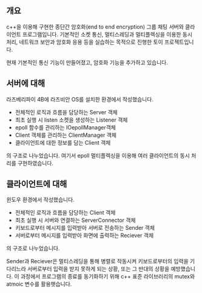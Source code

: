 개요
---------
c++을 이용해 구현한 종단간 암호화(end to end encryption) 그룹 채팅 서버와 클라이언트 프로그램입니다.
기본적인 소켓 통신, 멀티스레딩과 멀티플렉싱을 이용한 동시 처리, 네트워크 보안과 암호화 응용 등을 실습하는 목적으로 진행한 토이 프로젝트입니다.

현재 기본적인 통신 기능이 만들어졌고, 암호화 기능을 추가하고 있습니다.

서버에 대해
--------
라즈베리파이 4B에 라즈비안 OS를 설치한 환경에서 작성했습니다.

- 전체적인 로직과 흐름을 담당하는 Server 객체
 - 최초 실행 시 listen 소켓을 생성하는 Listener 객체
 - epoll 함수를 관리하는 IOepollManager객체
 - Client 객체를 관리하는 ClientManager 객체
  - 클라이언트에 대한 정보를 담는 Client 객체

의 구조로 나누었습니다.
여기서 epoll 멀티플렉싱을 이용해 여러 클라이언트의 동시 처리를 구현하였습니다.

클라이언트에 대해
------
윈도우 환경에서 작성했습니다.

- 전체적인 로직과 흐름을 담당하는 Client 객체
 - 최초 실행 시 서버와 연결하는 ServerConnector 객체
 - 키보드로부터 메시지를 입력받아 서버로 전송하는 Sender 객체
 - 서버로부터 메시지를 입력받아 화면에 출력하는 Reciever 객체

의 구조로 나누었습니다.

Sender과 Reciever은 멀티스레딩을 통해 병렬로 작동시켜
키보드로부터의 입력을 기다리느라 서버로부터 입력을 받지 못하게 되는 상황, 또는 그 반대의 상황을 예방했습니다.
이 과정에서 프로그램의 종료를 동기화하기 위해 c++ 표준 라이브러리의 mutex와 atmoic 변수를 활용햇습니다.
